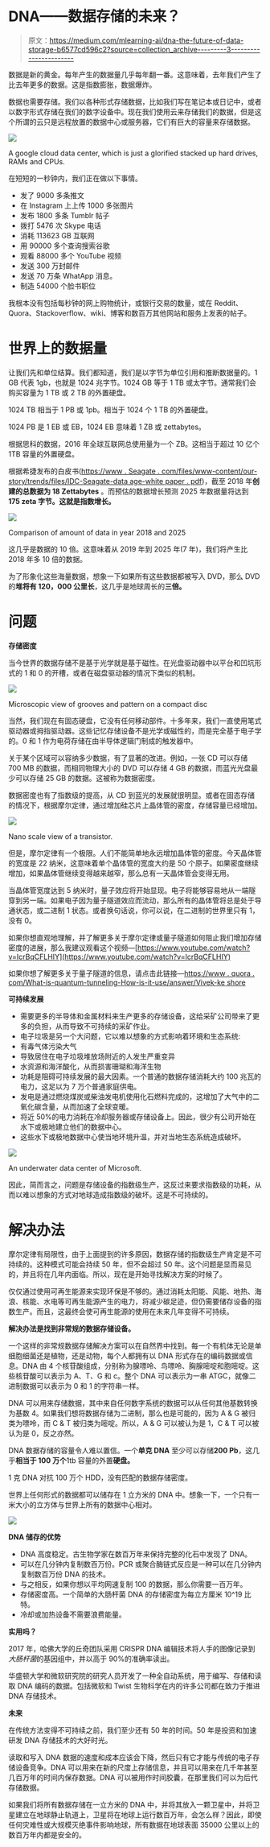 # DNA——数据存储的未来？

> 原文：<https://medium.com/mlearning-ai/dna-the-future-of-data-storage-b6577cd596c2?source=collection_archive---------3----------------------->

数据是新的黄金。每年产生的数据量几乎每年翻一番。这意味着，去年我们产生了比去年更多的数据。这是指数膨胀，数据爆炸。

数据也需要存储。我们以各种形式存储数据，比如我们写在笔记本或日记中，或者以数字形式存储在我们的数字设备中。现在我们使用云来存储我们的数据，但是这个所谓的云只是远程放置的数据中心或服务器，它们有巨大的容量来存储数据。

![](img/423a5de6e93e1c7c5c82676e2b8f19c0.png)

A google cloud data center, which is just a glorified stacked up hard drives, RAMs and CPUs.

在短短的一秒钟内，我们正在做以下事情。

*   发了 9000 多条推文
*   在 Instagram 上上传 1000 多张图片
*   发布 1800 多条 Tumblr 帖子
*   拨打 5476 次 Skype 电话
*   消耗 113623 GB 互联网
*   用 90000 多个查询搜索谷歌
*   观看 88000 多个 YouTube 视频
*   发送 300 万封邮件
*   发送 70 万条 WhatApp 消息。
*   制造 54000 个脸书职位

我根本没有包括每秒钟的网上购物统计，或银行交易的数量，或在 Reddit、Quora、Stackoverflow、wiki、博客和数百万其他网站和服务上发表的帖子。

# 世界上的数据量

让我们先和单位结算。我们都知道，我们是以字节为单位引用和推断数据量的。1 GB 代表 1gb，也就是 1024 兆字节。1024 GB 等于 1 TB 或太字节。通常我们会购买容量为 1 TB 或 2 TB 的外置硬盘。

1024 TB 相当于 1 PB 或 1pb。相当于 1024 个 1 TB 的外置硬盘。

1024 PB 是 1 EB 或 EB，1024 EB 意味着 1 ZB 或 zettabytes。

根据思科的数据，2016 年全球互联网总使用量为一个 ZB。这相当于超过 10 亿个 1TB 容量的外置硬盘。

根据希捷发布的白皮书([https://www . Seagate . com/files/www-content/our-story/trends/files/IDC-Seagate-data age-white paper . pdf](https://www.seagate.com/files/www-content/our-story/trends/files/idc-seagate-dataage-whitepaper.pdf))，截至 2018 年**创建的总数据为 18 Zettabytes** 。而预估的数据增长预测 2025 年数据量将达到 **175 zeta 字节。这就是指数增长。**

![](img/a97ea827d30fbc614f0e0c84566ad7ed.png)

Comparison of amount of data in year 2018 and 2025

这几乎是数据的 10 倍。这意味着从 2019 年到 2025 年(7 年)，我们将产生比 2018 年多 10 倍的数据。

为了形象化这些海量数据，想象一下如果所有这些数据都被写入 DVD，那么 DVD 的**堆将有 120，000 公里长**，这几乎是地球周长的**三倍。**

# 问题

**存储密度**

当今世界的数据存储不是基于光学就是基于磁性。在光盘驱动器中以平台和凹坑形式的 1 和 0 的开槽，或者在磁盘驱动器的情况下类似的机制。

![](img/624473698144e20973ad91c8c623223f.png)

Microscopic view of grooves and pattern on a compact disc

当然，我们现在有固态硬盘，它没有任何移动部件。十多年来，我们一直使用笔式驱动器或拇指驱动器。这些记忆存储设备不是光学或磁性的，而是完全基于电子学的。0 和 1 作为电荷存储在由半导体逻辑门制成的触发器中。

关于某个区域可以容纳多少数据，有了显著的改进。例如，一张 CD 可以存储 700 MB 的数据，而相同物理大小的 DVD 可以存储 4 GB 的数据，而蓝光光盘最少可以存储 25 GB 的数据。这被称为数据密度。

数据密度也有了指数级的提高，从 CD 到蓝光的发展就很明显。或者在固态存储的情况下，根据摩尔定律，通过增加硅芯片上晶体管的密度，存储容量已经增加。

![](img/66c07dda9a1dc817fbb2bf2f5fd22f97.png)

Nano scale view of a transistor.

但是，摩尔定律有一个极限。人们不能简单地永远增加晶体管的密度。今天晶体管的宽度是 22 纳米，这意味着单个晶体管的宽度大约是 50 个原子。如果密度继续增加，如果晶体管继续变得越来越窄，那么总有一天晶体管会变得无用。

当晶体管宽度达到 5 纳米时，量子效应将开始显现。电子将能够容易地从一端隧穿到另一端。如果电子因为量子隧道效应而流动，那么所有的晶体管将总是处于导通状态，或二进制 1 状态。或者换句话说，你可以说，在二进制的世界里只有 1，没有 0。

如果你想直观地理解，并了解更多关于摩尔定律或量子隧道如何阻止我们增加存储密度的进展，那么我建议观看这个视频—[https://www.youtube.com/watch?v=IcrBqCFLHIY](https://www.youtube.com/watch?v=IcrBqCFLHIY)

如果你想了解更多关于量子隧道的信息，请点击此链接—[https://www . quora . com/What-is-quantum-tunneling-How-is-it-use/answer/Vivek-ke shore](https://www.quora.com/What-is-quantum-tunneling-How-is-it-used/answer/Vivek-Keshore)

**可持续发展**

*   需要更多的半导体和金属材料来生产更多的存储设备，这给采矿公司带来了更多的负担，从而导致不可持续的采矿作业。
*   电子垃圾是另一个大问题，它以难以想象的方式影响着环境和生态系统:
*   有毒气体污染大气
*   导致居住在电子垃圾堆放场附近的人发生严重变异
*   水资源和海洋酸化，从而损害珊瑚和海洋生物
*   功耗是阻碍可持续发展的最大因素。一个普通的数据存储消耗大约 100 兆瓦的电力，这足以为 7 万个普通家庭供电。
*   发电是通过燃烧煤炭或柴油发电机使用化石燃料完成的，这增加了大气中的二氧化碳含量，从而加速了全球变暖。
*   将近 50%的电力消耗在冷却服务器或存储设备上。因此，很少有公司开始在水下或极地建立他们的数据中心。
*   这些水下或极地数据中心使当地环境升温，并对当地生态系统造成破坏。

![](img/af2161ff99fa8d8cf452d10bf94c8da8.png)

An underwater data center of Microsoft.

因此，简而言之，问题是存储设备的指数级生产，这反过来要求指数级的功耗，从而以难以想象的方式对地球造成指数级的破坏。这是不可持续的。

# 解决办法

摩尔定律有局限性，由于上面提到的许多原因，数据存储的指数级生产肯定是不可持续的。这种模式可能会持续 50 年，但不会超过 50 年。这个问题是显而易见的，并且将在几年内面临。所以，现在是开始寻找解决方案的时候了。

仅仅通过使用可再生能源来实现环保是不够的。通过消耗太阳能、风能、地热、海浪、核能、水电等可再生能源产生的电力，将减少碳足迹，但仍需要储存设备的指数生产。而且，这最终会使可再生能源的使用在未来几年变得不可持续。

**解决办法是找到非常规的数据存储设备。**

一个这样的非常规数据存储解决方案可以在自然界中找到。每一个有机体无论是单细胞细菌还是植物，还是动物，每个人都拥有以 DNA 形式存在的编码数据或信息。DNA 由 4 个核苷酸组成，分别称为腺嘌呤、鸟嘌呤、胸腺嘧啶和胞嘧啶。这些核苷酸可以表示为 A、T、G 和 c。整个 DNA 可以表示为一串 ATGC，就像二进制数据可以表示为 0 和 1 的字符串一样。

DNA 可以用来存储数据，其中来自任何数字系统的数据可以从任何其他基数转换为基数 4。如果我们想将数据存储为二进制，那么也是可能的，因为 A & G 被归类为嘌呤，而 C & T 被归类为嘧啶。所以，A & G 可以被认为是 1，C & T 可以被认为是 0，反之亦然。

DNA 数据存储的容量令人难以置信。一个**单克 DNA** 至少可以存储**200 Pb**，这几乎**相当于 100 万个**1tb 容量的外置**硬盘。**

1 克 DNA 对抗 100 万个 HDD，没有匹配的数据存储密度。

世界上任何形式的数据都可以储存在 1 立方米的 DNA 中。想象一下，一个只有一米大小的立方体与世界上所有的数据中心相对。

![](img/356cdd24a335f9692164fbf567de0d08.png)

**DNA 储存的优势**

*   DNA 高度稳定。古生物学家在数百万年来保持完整的化石中发现了 DNA。
*   可以在几分钟内复制数百万份。PCR 或聚合酶链式反应是一种可以在几分钟内复制数百万份 DNA 的技术。
*   与之相反，如果你想以平均网速复制 100 的数据，那么你需要一百万年。
*   存储密度高。一个简单的大肠杆菌 DNA 的存储密度为每立方厘米 10^19 比特。
*   冷却或加热设备不需要浪费能量。

**实用吗？**

2017 年，哈佛大学的丘奇团队采用 CRISPR DNA 编辑技术将人手的图像记录到*大肠杆菌*的基因组中，并以高于 90%的准确率读出。

华盛顿大学和微软研究院的研究人员开发了一种全自动系统，用于编写、存储和读取 DNA 编码的数据。包括微软和 Twist 生物科学在内的许多公司都在致力于推进 DNA 存储技术。

**未来**

在传统方法变得不可持续之前，我们至少还有 50 年的时间。50 年是投资和加速研发 DNA 存储技术的大好时光。

读取和写入 DNA 数据的速度和成本应该会下降，然后只有它才能与传统的电子存储设备竞争。DNA 可以用来在新的尺度上存储信息，并且可以用来在几千年甚至几百万年的时间内保存数据。DNA 可以被用作时间胶囊，在那里我们可以为后代存储数据。

如果我们将所有数据存储在一立方米的 DNA 中，并将其放入一颗卫星中，并将卫星建立在地球静止轨道上，卫星将在地球上运行数百万年，会怎么样？因此，即使任何灾难性或大规模灭绝事件影响地球，所有数据在地球表面 35000 公里以上的数百万年内都是安全的。